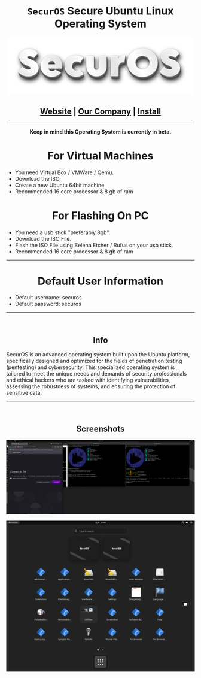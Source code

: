 <h1 align="center"><code>SecurOS</code> Secure Ubuntu Linux Operating System</h1>

<p align="center">
  <img src="https://raw.githubusercontent.com/PhilipPanda/SecurOS/main/Images/logo.png">
</p>

<h2 align="center">
  <a href="https://securos.org">Website</a> | <a href="https://templeenterprise.com">Our Company</a> | <a href="https://securos.org">Install</a>
</h2>

-----



**<p align="center">Keep in mind this Operating System is currently in beta.</p>**

<h1 align="center"> For Virtual Machines </h1>

- You need Virtual Box / VMWare / Qemu.
- Download the ISO,
- Create a new Ubuntu 64bit machine.
- Recommended 16 core processor & 8 gb of ram


<h1 align="center"> For Flashing On PC </h1>

- You need a usb stick "preferably 8gb".
- Download the ISO File.
- Flash the ISO File using Belena Etcher / Rufus on your usb stick.
- Recommended 16 core processor & 8 gb of ram


-----
<h1 align="center"> Default User Information</h1>

- Default username: securos
- Default password: securos
-----

<br>
<h2 align="center">Info</h2>
SecurOS is an advanced operating system built upon the Ubuntu platform, specifically designed and optimized for the fields of penetration testing (pentesting) and cybersecurity. This specialized operating system is tailored to meet the unique needs and demands of security professionals and ethical hackers who are tasked with identifying vulnerabilities, assessing the robustness of systems, and ensuring the protection of sensitive data.
<br>

-----

<br>
<h2 align="center">Screenshots</h2>
<p align="center">
  <img src="https://raw.githubusercontent.com/PhilipPanda/SecurOS/main/Images/Screenshot%202023-10-08%20205141.png">
</p>
<p align="center">
  <img src="https://raw.githubusercontent.com/PhilipPanda/SecurOS/main/Images/Screenshot%202023-10-08%20204939.png">
</p>

<br>

